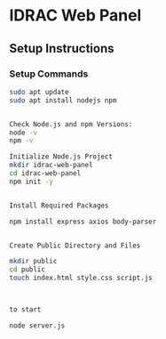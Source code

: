 # IDRAC Web Panel

## Setup Instructions

### Setup Commands

```bash
sudo apt update
sudo apt install nodejs npm


Check Node.js and npm Versions:
node -v
npm -v

Initialize Node.js Project
mkdir idrac-web-panel
cd idrac-web-panel
npm init -y


Install Required Packages

npm install express axios body-parser


Create Public Directory and Files

mkdir public
cd public
touch index.html style.css script.js



to start

node server.js
